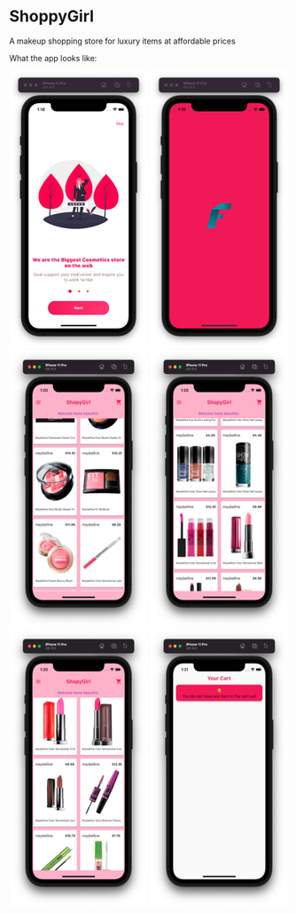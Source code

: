 # ShoppyGirl
A makeup shopping store for luxury items at affordable prices

What the app looks like:

<img src="./onboard.png" width=250 height=500 > <img src="./front.png" width=250 height=500 > <img src="./home 3.png" width=250 height=500 > <img src="./home 4.png" width=250 height=500 > <img src="./home1.png" width=250 height=500 > <img src="./cart.png" width=250 height=500 >
